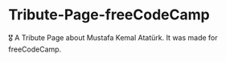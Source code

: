# Tribute-Page-freeCodeCamp
🎖️ A Tribute Page about Mustafa Kemal Atatürk. It was made for freeCodeCamp.
